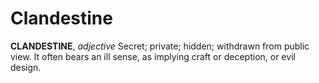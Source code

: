 # Clandestine

**CLANDESTINE**, _adjective_ Secret; private; hidden; withdrawn from public view. It often bears an ill sense, as implying craft or deception, or evil design.